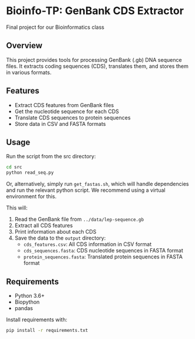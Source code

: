 # Bioinfo-TP: GenBank CDS Extractor

Final project for our Bioinformatics class

## Overview
This project provides tools for processing GenBank (.gb) DNA sequence files. It extracts coding sequences (CDS), translates them, and stores them in various formats.

## Features
- Extract CDS features from GenBank files
- Get the nucleotide sequence for each CDS
- Translate CDS sequences to protein sequences
- Store data in CSV and FASTA formats

## Usage
Run the script from the src directory:

```bash
cd src
python read_seq.py
```

Or, alternatively, simply run `get_fastas.sh`, which will handle dependencies and run the relevant python script. We recommend using a virtual environment for this.

This will:
1. Read the GenBank file from `../data/lep-sequence.gb`
2. Extract all CDS features
3. Print information about each CDS
4. Save the data to the `output` directory:
   - `cds_features.csv`: All CDS information in CSV format
   - `cds_sequences.fasta`: CDS nucleotide sequences in FASTA format
   - `protein_sequences.fasta`: Translated protein sequences in FASTA format

## Requirements
- Python 3.6+
- Biopython
- pandas

Install requirements with:
```bash
pip install -r requirements.txt
```

